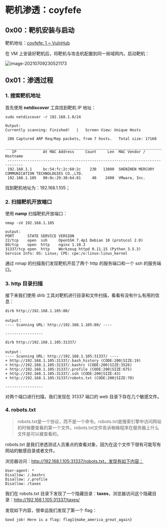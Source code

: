 # 靶机渗透：coyfefe

## 0x00：靶机安装与启动

靶机地址：[covfefe: 1 ~ VulnHub](https://www.vulnhub.com/entry/covfefe-1,199/)

在 VM 上安装好靶机后，将靶机与攻击机配置到同一局域网内，启动靶机：

![image-20210709230521173](http://blog-img-figure.oss-cn-chengdu.aliyuncs.com/img/image-20210709230521173.png)

## 0x01：渗透过程

### 1. 搜索靶机地址

首先使用 **netdiscover** 工具找到靶机 IP 地址：

```
sudo netdiscover -r 192.168.1.0/24

Output:
Currently scanning: Finished!   |   Screen View: Unique Hosts                                                                                                                              
                                                                                                                                                                                            
 286 Captured ARP Req/Rep packets, from 7 hosts.   Total size: 17160                                                                                                                        
 _____________________________________________________________________________
   IP            At MAC Address     Count     Len  MAC Vendor / Hostname      
 -----------------------------------------------------------------------------
 192.168.1.1     bc:54:fc:2c:60:2c    230   13800  SHENZHEN MERCURY COMMUNICATION TECHNOLOGIES CO.,LTD.                                                                                                                                                                                
 192.168.1.105   00:0c:29:38:64:81     40    2400  VMware, Inc.                                                                                                                             
```

找到靶机地址为：192.168.1.105；

### 2. 扫描靶机开放端口

使用 **namp** 扫描靶机开放端口：

```
nmap -sV 192.168.1.105

output:
PORT      STATE SERVICE VERSION
22/tcp    open  ssh     OpenSSH 7.4p1 Debian 10 (protocol 2.0)
80/tcp    open  http    nginx 1.10.3
31337/tcp open  http    Werkzeug httpd 0.11.15 (Python 3.5.3)
Service Info: OS: Linux; CPE: cpe:/o:linux:linux_kernel
```

通过 nmap 的扫描我们发现靶机开启了两个 http 的服务端口和一个 ssh 的服务端口。

### 3. http 目录扫描

接下来我们使用 dirb 工具对靶机进行目录和文件扫描，看看有没有什么有用的信息：

```
dirb http://192.168.1.105:80/

output：
---- Scanning URL: http://192.168.1.105:80/ ----
                                                                                                                                                        
-----------------
```

```
dirb http://192.168.1.105:31337/

output：
---- Scanning URL: http://192.168.1.105:31337/ ----
+ http://192.168.1.105:31337/.bash_history (CODE:200|SIZE:19)                                                                                                                               
+ http://192.168.1.105:31337/.bashrc (CODE:200|SIZE:3526)                                                                                                                                   
+ http://192.168.1.105:31337/.profile (CODE:200|SIZE:675)                                                                                                                                   
+ http://192.168.1.105:31337/.ssh (CODE:200|SIZE:43)                                                                                                                                        
+ http://192.168.1.105:31337/robots.txt (CODE:200|SIZE:70)                                                                                                                                  
                                                                                                                                                                                            
-----------------
```

对两个端口进行扫描，我们发现在 31337 端口的 web 目录下存在几个敏感文件。

### 4. robots.txt

> robots.txt是一个协议，而不是一个命令。robots.txt是搜索引擎中访问网站的时候要查看的第一个文件。robots.txt文件告诉蜘蛛程序在服务器上什么文件是可以被查看的。

robots.txt 是我们渗透测试人员重点的查看对象，因为在这个文件下很有可能写有网站的敏感目录或者文件。

浏览器访问：http://192.168.1.105:31337/robots.txt，发现有如下内容：

```
User-agent: *
Disallow: /.bashrc
Disallow: /.profile
Disallow: /taxes
```

我们在 robots.txt 目录下发现了一个隐藏目录：**taxes**，浏览器访问这个隐藏目录：http://192.168.1.105:31337/taxes/

发现如下内容，很幸运我们发现了第一个 flag：

```
Good job! Here is a flag: flag1{make_america_great_again}
```

